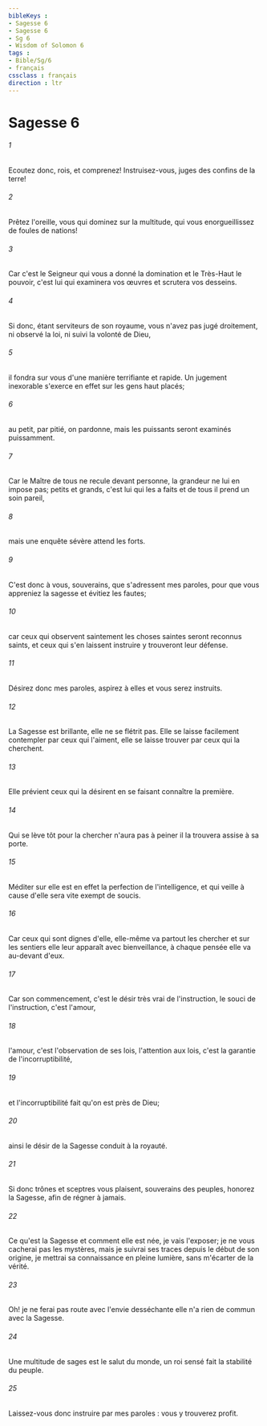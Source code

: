 ```yaml
---
bibleKeys : 
- Sagesse 6
- Sagesse 6
- Sg 6
- Wisdom of Solomon 6
tags : 
- Bible/Sg/6
- français
cssclass : français
direction : ltr
---
```


# Sagesse 6

###### 1
Ecoutez donc, rois, et comprenez! Instruisez-vous, juges des confins de la terre!
###### 2
Prêtez l'oreille, vous qui dominez sur la multitude, qui vous enorgueillissez de foules de nations!
###### 3
Car c'est le Seigneur qui vous a donné la domination et le Très-Haut le pouvoir, c'est lui qui examinera vos œuvres et scrutera vos desseins.
###### 4
Si donc, étant serviteurs de son royaume, vous n'avez pas jugé droitement, ni observé la loi, ni suivi la volonté de Dieu,
###### 5
il fondra sur vous d'une manière terrifiante et rapide. Un jugement inexorable s'exerce en effet sur les gens haut placés;
###### 6
au petit, par pitié, on pardonne, mais les puissants seront examinés puissamment.
###### 7
Car le Maître de tous ne recule devant personne, la grandeur ne lui en impose pas; petits et grands, c'est lui qui les a faits et de tous il prend un soin pareil,
###### 8
mais une enquête sévère attend les forts.
###### 9
C'est donc à vous, souverains, que s'adressent mes paroles, pour que vous appreniez la sagesse et évitiez les fautes;
###### 10
car ceux qui observent saintement les choses saintes seront reconnus saints, et ceux qui s'en laissent instruire y trouveront leur défense.
###### 11
Désirez donc mes paroles, aspirez à elles et vous serez instruits.
###### 12
La Sagesse est brillante, elle ne se flétrit pas. Elle se laisse facilement contempler par ceux qui l'aiment, elle se laisse trouver par ceux qui la cherchent.
###### 13
Elle prévient ceux qui la désirent en se faisant connaître la première.
###### 14
Qui se lève tôt pour la chercher n'aura pas à peiner il la trouvera assise à sa porte.
###### 15
Méditer sur elle est en effet la perfection de l'intelligence, et qui veille à cause d'elle sera vite exempt de soucis.
###### 16
Car ceux qui sont dignes d'elle, elle-même va partout les chercher et sur les sentiers elle leur apparaît avec bienveillance, à chaque pensée elle va au-devant d'eux.
###### 17
Car son commencement, c'est le désir très vrai de l'instruction, le souci de l'instruction, c'est l'amour,
###### 18
l'amour, c'est l'observation de ses lois, l'attention aux lois, c'est la garantie de l'incorruptibilité,
###### 19
et l'incorruptibilité fait qu'on est près de Dieu;
###### 20
ainsi le désir de la Sagesse conduit à la royauté.
###### 21
Si donc trônes et sceptres vous plaisent, souverains des peuples, honorez la Sagesse, afin de régner à jamais.
###### 22
Ce qu'est la Sagesse et comment elle est née, je vais l'exposer; je ne vous cacherai pas les mystères, mais je suivrai ses traces depuis le début de son origine, je mettrai sa connaissance en pleine lumière, sans m'écarter de la vérité.
###### 23
Oh! je ne ferai pas route avec l'envie desséchante elle n'a rien de commun avec la Sagesse.
###### 24
Une multitude de sages est le salut du monde, un roi sensé fait la stabilité du peuple.
###### 25
Laissez-vous donc instruire par mes paroles : vous y trouverez profit.
